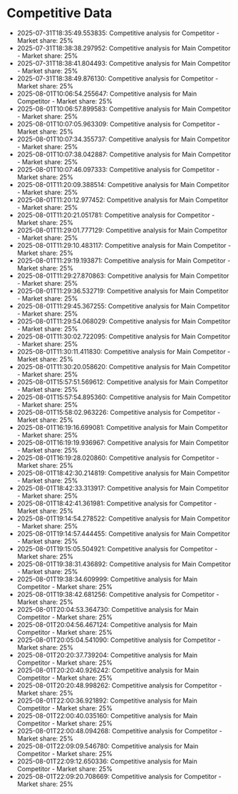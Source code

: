 # Competitive Data

- 2025-07-31T18:35:49.553835: Competitive analysis for Competitor - Market share: 25%
- 2025-07-31T18:38:38.297952: Competitive analysis for Main Competitor - Market share: 25%
- 2025-07-31T18:38:41.804493: Competitive analysis for Main Competitor - Market share: 25%
- 2025-07-31T18:38:49.876130: Competitive analysis for Competitor - Market share: 25%
- 2025-08-01T10:06:54.255647: Competitive analysis for Main Competitor - Market share: 25%
- 2025-08-01T10:06:57.899583: Competitive analysis for Main Competitor - Market share: 25%
- 2025-08-01T10:07:05.963309: Competitive analysis for Competitor - Market share: 25%
- 2025-08-01T10:07:34.355737: Competitive analysis for Main Competitor - Market share: 25%
- 2025-08-01T10:07:38.042887: Competitive analysis for Main Competitor - Market share: 25%
- 2025-08-01T10:07:46.097333: Competitive analysis for Competitor - Market share: 25%
- 2025-08-01T11:20:09.388514: Competitive analysis for Main Competitor - Market share: 25%
- 2025-08-01T11:20:12.977452: Competitive analysis for Main Competitor - Market share: 25%
- 2025-08-01T11:20:21.051781: Competitive analysis for Competitor - Market share: 25%
- 2025-08-01T11:29:01.777129: Competitive analysis for Main Competitor - Market share: 25%
- 2025-08-01T11:29:10.483117: Competitive analysis for Main Competitor - Market share: 25%
- 2025-08-01T11:29:19.193871: Competitive analysis for Main Competitor - Market share: 25%
- 2025-08-01T11:29:27.870863: Competitive analysis for Main Competitor - Market share: 25%
- 2025-08-01T11:29:36.532719: Competitive analysis for Main Competitor - Market share: 25%
- 2025-08-01T11:29:45.367255: Competitive analysis for Main Competitor - Market share: 25%
- 2025-08-01T11:29:54.068029: Competitive analysis for Main Competitor - Market share: 25%
- 2025-08-01T11:30:02.722095: Competitive analysis for Main Competitor - Market share: 25%
- 2025-08-01T11:30:11.411830: Competitive analysis for Main Competitor - Market share: 25%
- 2025-08-01T11:30:20.058620: Competitive analysis for Main Competitor - Market share: 25%
- 2025-08-01T15:57:51.569612: Competitive analysis for Main Competitor - Market share: 25%
- 2025-08-01T15:57:54.895360: Competitive analysis for Main Competitor - Market share: 25%
- 2025-08-01T15:58:02.963226: Competitive analysis for Competitor - Market share: 25%
- 2025-08-01T16:19:16.699081: Competitive analysis for Main Competitor - Market share: 25%
- 2025-08-01T16:19:19.936967: Competitive analysis for Main Competitor - Market share: 25%
- 2025-08-01T16:19:28.020860: Competitive analysis for Competitor - Market share: 25%
- 2025-08-01T18:42:30.214819: Competitive analysis for Main Competitor - Market share: 25%
- 2025-08-01T18:42:33.313917: Competitive analysis for Main Competitor - Market share: 25%
- 2025-08-01T18:42:41.361981: Competitive analysis for Competitor - Market share: 25%
- 2025-08-01T19:14:54.278522: Competitive analysis for Main Competitor - Market share: 25%
- 2025-08-01T19:14:57.444455: Competitive analysis for Main Competitor - Market share: 25%
- 2025-08-01T19:15:05.504921: Competitive analysis for Competitor - Market share: 25%
- 2025-08-01T19:38:31.436892: Competitive analysis for Main Competitor - Market share: 25%
- 2025-08-01T19:38:34.609999: Competitive analysis for Main Competitor - Market share: 25%
- 2025-08-01T19:38:42.681256: Competitive analysis for Competitor - Market share: 25%
- 2025-08-01T20:04:53.364730: Competitive analysis for Main Competitor - Market share: 25%
- 2025-08-01T20:04:56.467124: Competitive analysis for Main Competitor - Market share: 25%
- 2025-08-01T20:05:04.541090: Competitive analysis for Competitor - Market share: 25%
- 2025-08-01T20:20:37.739204: Competitive analysis for Main Competitor - Market share: 25%
- 2025-08-01T20:20:40.926242: Competitive analysis for Main Competitor - Market share: 25%
- 2025-08-01T20:20:48.998262: Competitive analysis for Competitor - Market share: 25%
- 2025-08-01T22:00:36.921892: Competitive analysis for Main Competitor - Market share: 25%
- 2025-08-01T22:00:40.035160: Competitive analysis for Main Competitor - Market share: 25%
- 2025-08-01T22:00:48.094268: Competitive analysis for Competitor - Market share: 25%
- 2025-08-01T22:09:09.546780: Competitive analysis for Main Competitor - Market share: 25%
- 2025-08-01T22:09:12.650336: Competitive analysis for Main Competitor - Market share: 25%
- 2025-08-01T22:09:20.708669: Competitive analysis for Competitor - Market share: 25%
